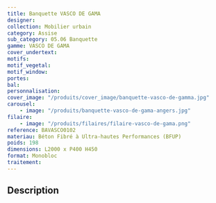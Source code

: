 ```yaml
---
title: Banquette VASCO DE GAMA
designer:
collection: Mobilier urbain
category: Assise
sub_category: 05.06 Banquette
gamme: VASCO DE GAMA
cover_undertext:
motifs:
motif_vegetal:
motif_window:
portes:
bal:
personnalisation:
cover_image: "/produits/cover_image/banquette-vasco-de-gamma.jpg"
carousel:
    - image: "/produits/banquette-vasco-de-gama-angers.jpg"
filaire:
    - image: "/produits/filaires/filaire-vasco-de-gama.png"
reference: BAVASCO0102
materiau: Béton Fibré à Ultra-hautes Performances (BFUP)
poids: 198
dimensions: L2000 x P400 H450
format: Monobloc
traitement:
---
```


## Description
